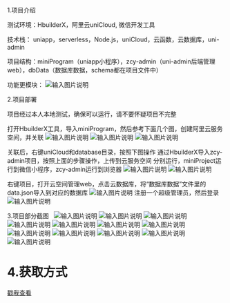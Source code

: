 1.项目介绍

测试环境：HbuilderX，阿里云uniCloud, 微信开发工具

技术栈： uniapp，serverless，Node.js，uniCloud，云函数，云数据库，uni-admin

项目结构：miniProgram（uniapp小程序），zcy-admin（uni-admin后端管理web），dbData（数据库数据，schema都在项目文件中）

功能更模块：
![输入图片说明](9-7.png)

2.项目部署

项目经过本人本地测试，确保可以运行，请不要怀疑项目不完整

打开HbuilderX工具，导入miniProgram，然后参考下面几个图，创建阿里云服务空间，并关联
![输入图片说明](1.png)
![输入图片说明](2.png)
![输入图片说明](3.png)


关联后，右键uniCloud和database目录，按照下图操作
通过HbuilderX导入zcy-admin项目，按照上面的步骤操作，上传到云服务空间
分别运行，miniProject运行到微信小程序，zcy-admin运行到浏览器
![输入图片说明](4.png)
![输入图片说明](5.png)

右键项目，打开云空间管理web，点击云数据库，将“数据库数据”文件里的data.json导入到对应的数据库
![输入图片说明](7.png)
注册一个超级管理员，然后登录
![输入图片说明](6.png)

3.项目部分截图  
![输入图片说明](8-1.png)
![输入图片说明](8-2.png)
![输入图片说明](8-3.png)
![输入图片说明](9.png)
![输入图片说明](9-1.png)
![输入图片说明](9-2.png)
![输入图片说明](9-3.png)
![输入图片说明](9-4.png)
![输入图片说明](9-5.png)
![输入图片说明](9-6.png)
![输入图片说明](9-7.png)
![输入图片说明](9-8.png)   

# 4.获取方式
[戳我查看](https://gitee.com/aven999/mall)      
